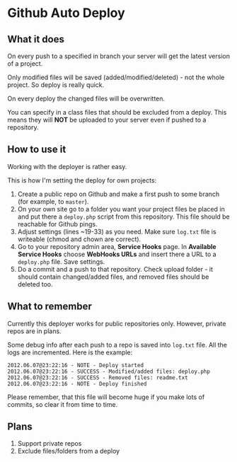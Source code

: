 Github Auto Deploy
==================

What it does
------------

On every push to a specified in branch your server will get the latest version of a project.

Only modified files will be saved (added/modified/deleted) - not the whole project. So deploy is really quick.

On every deploy the changed files will be overwritten.

You can specify in a class files that should be excluded from a deploy. This means they will **NOT** be uploaded to your server even if pushed to a repository.

How to use it
-------------

Working with the deployer is rather easy.

This is how I'm setting the deploy for own projects:

1. Create a public repo on Github and make a first push to some branch (for example, to `master`).
2. On your own site go to a folder you want your project files be placed in and put there a `deploy.php` script from this repository. This file should be reachable for Github pings.
3. Adjust settings (lines ~19-33) as you need. Make sure `log.txt` file is writeable (chmod and chown are correct).
4. Go to your repository admin area, **Service Hooks** page. In **Available Service Hooks** choose **WebHooks URLs** and insert there a URL to a `deploy.php` file. Save settings.
5. Do a commit and a push to that repository. Check upload folder - it should contain changed/added files, and removed files should be deleted too.

What to remember
----------------

Currently this deployer works for public repositories only. However, private repos are in plans.

Some debug info after each push to a repo is saved into `log.txt` file. All the logs are incremented. Here is the example:

    2012.06.07@23:22:16 - NOTE - Deploy started
    2012.06.07@23:22:16 - SUCCESS - Modified/added files: deploy.php
    2012.06.07@23:22:16 - SUCCESS - Removed files: readme.txt
    2012.06.07@23:22:16 - NOTE - Deploy finished

Please remember, that this file will become huge if you make lots of commits, so clear it from time to time.

Plans
-----

1. Support private repos
2. Exclude files/folders from a deploy